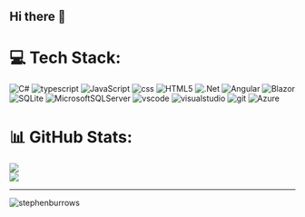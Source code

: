 ## Hi there 👋

# 💻 Tech Stack:

![C#](https://img.shields.io/badge/c%23-%23239120.svg?style=plastic&logo=csharp&logoColor=white) 
![typescript](https://img.shields.io/badge/typescript-%23007ACC.svg?style=plastic&logo=typescript&logoColor=white)
![JavaScript](https://img.shields.io/badge/javascript-%23323330.svg?style=plastic&logo=javascript&logoColor=%23F7DF1E) 
![css](https://img.shields.io/badge/css3-%231572B6.svg?style=plastic&logo=css3&logoColor=white)
![HTML5](https://img.shields.io/badge/html5-%23E34F26.svg?style=plastic&logo=html5&logoColor=white)
![.Net](https://img.shields.io/badge/.NET-5C2D91?style=plastic&logo=.net&logoColor=white)
![Angular](https://img.shields.io/badge/angular-%23DD0031.svg?style=plastic&logo=angular&logoColor=white)
![Blazor](https://img.shields.io/badge/blazor-%235C2D91.svg?style=plastic&logo=blazor&logoColor=white)
![SQLite](https://img.shields.io/badge/sqlite-%2307405e.svg?style=plastic&logo=sqlite&logoColor=white) 
![MicrosoftSQLServer](https://img.shields.io/badge/Microsoft%20SQL%20Server-CC2927?style=plastic&logo=microsoft%20sql%20server&logoColor=white)
![vscode](https://img.shields.io/badge/vscode-%23007ACC.svg?style=plastic&logo=visual%20studio%20code&logoColor=white)
![visualstudio](https://img.shields.io/badge/visualstudio-%23007ACC.svg?style=plastic&logo=visual%20studio&logoColor=white)
![git](https://img.shields.io/badge/git-%23F05033.svg?style=plastic&logo=git&logoColor=white)
![Azure](https://img.shields.io/badge/azure-%230072C6.svg?style=plastic&logo=microsoftazure&logoColor=white) 
# 📊 GitHub Stats:

![](https://github-readme-stats.vercel.app/api?username=stephenburrows&theme=tokyonight&hide_border=false&include_all_commits=true&count_private=true)<br/>
![](https://github-readme-streak-stats.herokuapp.com/?user=stephenburrows&theme=tokyonight&hide_border=false)<br/>

---
<img src="https://komarev.com/ghpvc/?username=burrows-ga&label=Profile%20views&color=0e75b6&style=plastic" alt="stephenburrows" /> </p>
